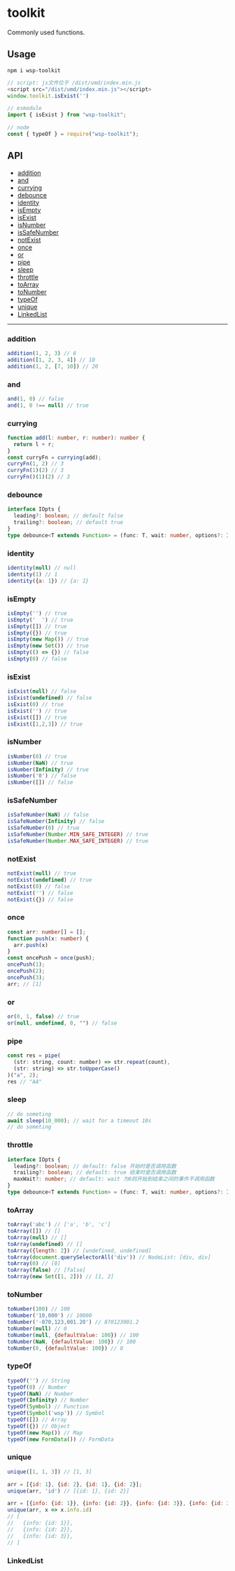 # toolkit

Commonly used functions.

## Usage

```npm
npm i wsp-toolkit
```

```javascript
// script: js文件位于 /dist/umd/index.min.js
<script src="/dist/umd/index.min.js"></script>
window.toolkit.isExist('')

// esmodule
import { isExist } from "wsp-toolkit";

// node
const { typeOf } = require("wsp-toolkit");
```

## API

- [addition](#wsp-toolkit-addition)
- [and](#wsp-toolkit-and)
- [currying](#wsp-toolkit-currying)
- [debounce](#wsp-toolkit-debounce)
- [identity](#wsp-toolkit-identity)
- [isEmpty](#wsp-toolkit-isEmpty)
- [isExist](#wsp-toolkit-isExist)
- [isNumber](#wsp-toolkit-isNumber)
- [isSafeNumber](#wsp-toolkit-isSafeNumber)
- [notExist](#wsp-toolkit-notExist)
- [once](#wsp-toolkit-once)
- [or](#wsp-toolkit-or)
- [pipe](#wsp-toolkit-pipe)
- [sleep](#wsp-toolkit-sleep)
- [throttle](#wsp-toolkit-throttle)
- [toArray](#wsp-toolkit-toArray)
- [toNumber](#wsp-toolkit-toNumber)
- [typeOf](#wsp-toolkit-typeOf)
- [unique](#wsp-toolkit-unique)
- [LinkedList](#wsp-toolkit-LinkedList)

---

### <a id="wsp-toolkit-addition">addition</a>

```javascript
addition(1, 2, 3) // 6
addition([1, 2, 3, 4]) // 10
addition(1, 2, [7, 10]) // 20
```

### <a id="wsp-toolkit-and">and</a>

```javascript
and(1, 0) // false
and(1, 0 !== null) // true
```

### <a id="wsp-toolkit-currying">currying</a>
```typescript
function add(l: number, r: number): number {
  return l + r;
}
const curryFn = currying(add);
curryFn(1, 2) // 3
curryFn(1)(2) // 3
curryFn()(1)(2) // 3
```

### <a id="wsp-toolkit-debounce">debounce</a>
```typescript
interface IOpts {
  leading?: boolean; // default false
  trailing?: boolean; // default true
}
type debounce<T extends Function> = (func: T, wait: number, options?: IOpts) => T;
```

### <a id="wsp-toolkit-identity">identity</a>
```javascript
identity(null) // null
identity(1) // 1
identity({a: 1}) // {a: 1}
```

### <a id="wsp-toolkit-isEmpty">isEmpty</a>
```javascript
isEmpty('') // true
isEmpty('  ') // true
isEmpty([]) // true
isEmpty({}) // true
isEmpty(new Map()) // true
isEmpty(new Set()) // true
isEmpty(() => {}) // false
isEmpty(0) // false
```

### <a id="wsp-toolkit-isExist">isExist</a>
```javascript
isExist(null) // false
isExist(undefined) // false
isExist(0) // true
isExist('') // true
isExist([]) // true
isExist([1,2,3]) // true
```

### <a id="wsp-toolkit-isNumber">isNumber</a>
```javascript
isNumber(0) // true
isNumber(NaN) // true
isNumber(Infinity) // true
isNumber('0') // false
isNumber([]) // false
```

### <a id="wsp-toolkit-isSafeNumber">isSafeNumber</a>
```javascript
isSafeNumber(NaN) // false
isSafeNumber(Infinity) // false
isSafeNumber(0) // true
isSafeNumber(Number.MIN_SAFE_INTEGER) // true
isSafeNumber(Number.MAX_SAFE_INTEGER) // true
```

### <a id="wsp-toolkit-notExist">notExist</a>
```javascript
notExist(null) // true
notExist(undefined) // true
notExist(0) // false
notExist('') // false
notExist({}) // false
```

### <a id="wsp-toolkit-once">once</a>
```typescript
const arr: number[] = [];
function push(x: number) {
  arr.push(x)
}
const oncePush = once(push);
oncePush(1);
oncePush(2);
oncePush(3);
arr; // [1]
```

### <a id="wsp-toolkit-or">or</a>
```javascript
or(0, 1, false) // true
or(null, undefined, 0, "") // false
```

### <a id="wsp-toolkit-pipe">pipe</a>
```javascript
const res = pipe(
  (str: string, count: number) => str.repeat(count),
  (str: string) => str.toUpperCase()
)("a", 2);
res // "AA"
```

### <a id="wsp-toolkit-sleep">sleep</a>
```javascript
// do someting
await sleep(10_000); // wait for a timeout 10s
// do someting
```

### <a id="wsp-toolkit-throttle">throttle</a>
```typescript
interface IOpts {
  leading?: boolean; // default: false 开始时是否调用函数
  trailing?: boolean; // default: true 结束时是否调用函数
  maxWait?: number; // default: wait 为0则开始到结束之间的事件不调用函数
}
type debounce<T extends Function> = (func: T, wait: number, options?: IOpts) => T;
```

### <a id="wsp-toolkit-toArray">toArray</a>
```javascript
toArray('abc') // ['a', 'b', 'c']
toArray([]) // []
toArray(null) // []
toArray(undefined) // []
toArray({length: 2}) // [undefined, undefined]
toArray(document.querySelectorAll('div')) // NodeList: [div, div]
toArray(0) // [0]
toArray(false) // [false]
toArray(new Set([1, 2])) // [1, 2]
```

### <a id="wsp-toolkit-toNumber">toNumber</a>
```javascript
toNumber(100) // 100
toNumber('10,000') // 10000
toNumber('-870,123,001.20') // 870123001.2
toNumber(null) // 0
toNumber(null, {defaultValue: 100}) // 100
toNumber(NaN, {defaultValue: 100}) // 100
toNumber(0, {defaultValue: 100}) // 0
```

### <a id="wsp-toolkit-typeOf">typeOf</a>
```javascript
typeOf('') // String
typeOf(0) // Number
typeOf(NaN) // Number
typeOf(Infinity) // Number
typeOf(Symbol) // Function
typeOf(Symbol('wsp')) // Symbol
typeOf([]) // Array
typeOf({}) // Object
typeOf(new Map()) // Map
typeOf(new FormData()) // FormData
```

### <a id="wsp-toolkit-unique">unique</a>
```javascript
unique([1, 1, 3]) // [1, 3]

arr = [{id: 1}, {id: 2}, {id: 1}, {id: 2}];
unique(arr, 'id') // [{id: 1}, {id: 2}]

arr = [{info: {id: 1}}, {info: {id: 2}}, {info: {id: 3}}, {info: {id: 2}}];
unique(arr, x => x.info.id)
// [
//   {info: {id: 1}},
//   {info: {id: 2}},
//   {info: {id: 3}},
// ]
```

### <a id="wsp-toolkit-LinkedList">LinkedList</a>
```javascript

```
